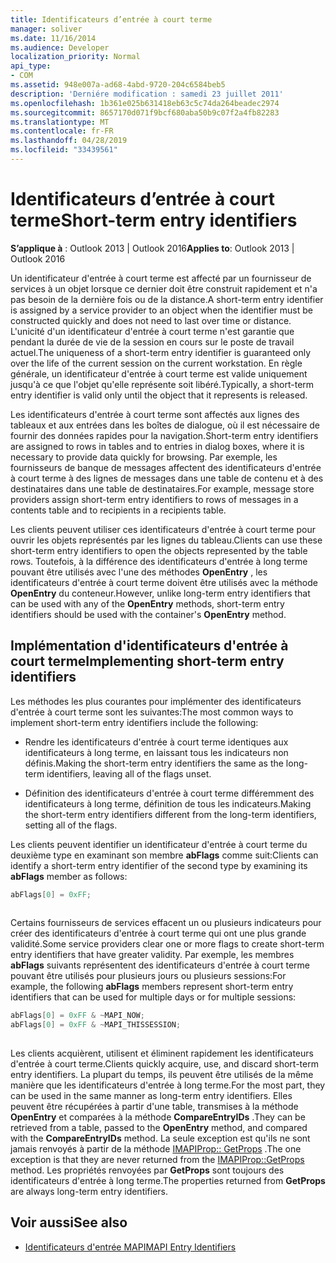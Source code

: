 ```yaml
---
title: Identificateurs d’entrée à court terme
manager: soliver
ms.date: 11/16/2014
ms.audience: Developer
localization_priority: Normal
api_type:
- COM
ms.assetid: 948e007a-ad68-4abd-9720-204c6584beb5
description: 'Derniére modification : samedi 23 juillet 2011'
ms.openlocfilehash: 1b361e025b631418eb63c5c74da264beadec2974
ms.sourcegitcommit: 8657170d071f9bcf680aba50b9c07f2a4fb82283
ms.translationtype: MT
ms.contentlocale: fr-FR
ms.lasthandoff: 04/28/2019
ms.locfileid: "33439561"
---
```

# <a name="short-term-entry-identifiers"></a><span data-ttu-id="50684-103">Identificateurs d’entrée à court terme</span><span class="sxs-lookup"><span data-stu-id="50684-103">Short-term entry identifiers</span></span>

<span data-ttu-id="50684-104">**S’applique à** : Outlook 2013 | Outlook 2016</span><span class="sxs-lookup"><span data-stu-id="50684-104">**Applies to**: Outlook 2013 | Outlook 2016</span></span> 
  
<span data-ttu-id="50684-105">Un identificateur d'entrée à court terme est affecté par un fournisseur de services à un objet lorsque ce dernier doit être construit rapidement et n'a pas besoin de la dernière fois ou de la distance.</span><span class="sxs-lookup"><span data-stu-id="50684-105">A short-term entry identifier is assigned by a service provider to an object when the identifier must be constructed quickly and does not need to last over time or distance.</span></span> <span data-ttu-id="50684-106">L'unicité d'un identificateur d'entrée à court terme n'est garantie que pendant la durée de vie de la session en cours sur le poste de travail actuel.</span><span class="sxs-lookup"><span data-stu-id="50684-106">The uniqueness of a short-term entry identifier is guaranteed only over the life of the current session on the current workstation.</span></span> <span data-ttu-id="50684-107">En règle générale, un identificateur d'entrée à court terme est valide uniquement jusqu'à ce que l'objet qu'elle représente soit libéré.</span><span class="sxs-lookup"><span data-stu-id="50684-107">Typically, a short-term entry identifier is valid only until the object that it represents is released.</span></span> 
  
<span data-ttu-id="50684-108">Les identificateurs d'entrée à court terme sont affectés aux lignes des tableaux et aux entrées dans les boîtes de dialogue, où il est nécessaire de fournir des données rapides pour la navigation.</span><span class="sxs-lookup"><span data-stu-id="50684-108">Short-term entry identifiers are assigned to rows in tables and to entries in dialog boxes, where it is necessary to provide data quickly for browsing.</span></span> <span data-ttu-id="50684-109">Par exemple, les fournisseurs de banque de messages affectent des identificateurs d'entrée à court terme à des lignes de messages dans une table de contenu et à des destinataires dans une table de destinataires.</span><span class="sxs-lookup"><span data-stu-id="50684-109">For example, message store providers assign short-term entry identifiers to rows of messages in a contents table and to recipients in a recipients table.</span></span> 

<span data-ttu-id="50684-110">Les clients peuvent utiliser ces identificateurs d'entrée à court terme pour ouvrir les objets représentés par les lignes du tableau.</span><span class="sxs-lookup"><span data-stu-id="50684-110">Clients can use these short-term entry identifiers to open the objects represented by the table rows.</span></span> <span data-ttu-id="50684-111">Toutefois, à la différence des identificateurs d'entrée à long terme pouvant être utilisés avec l'une des méthodes **OpenEntry** , les identificateurs d'entrée à court terme doivent être utilisés avec la méthode **OpenEntry** du conteneur.</span><span class="sxs-lookup"><span data-stu-id="50684-111">However, unlike long-term entry identifiers that can be used with any of the **OpenEntry** methods, short-term entry identifiers should be used with the container's **OpenEntry** method.</span></span> 
  
## <a name="implementing-short-term-entry-identifiers"></a><span data-ttu-id="50684-112">Implémentation d'identificateurs d'entrée à court terme</span><span class="sxs-lookup"><span data-stu-id="50684-112">Implementing short-term entry identifiers</span></span>

<span data-ttu-id="50684-113">Les méthodes les plus courantes pour implémenter des identificateurs d'entrée à court terme sont les suivantes:</span><span class="sxs-lookup"><span data-stu-id="50684-113">The most common ways to implement short-term entry identifiers include the following:</span></span>
  
- <span data-ttu-id="50684-114">Rendre les identificateurs d'entrée à court terme identiques aux identificateurs à long terme, en laissant tous les indicateurs non définis.</span><span class="sxs-lookup"><span data-stu-id="50684-114">Making the short-term entry identifiers the same as the long-term identifiers, leaving all of the flags unset.</span></span> 
    
- <span data-ttu-id="50684-115">Définition des identificateurs d'entrée à court terme différemment des identificateurs à long terme, définition de tous les indicateurs.</span><span class="sxs-lookup"><span data-stu-id="50684-115">Making the short-term entry identifiers different from the long-term identifiers, setting all of the flags.</span></span> 
    
<span data-ttu-id="50684-116">Les clients peuvent identifier un identificateur d'entrée à court terme du deuxième type en examinant son membre **abFlags** comme suit:</span><span class="sxs-lookup"><span data-stu-id="50684-116">Clients can identify a short-term entry identifier of the second type by examining its **abFlags** member as follows:</span></span> 
  
```cpp
abFlags[0] = 0xFF;
 
```

<span data-ttu-id="50684-117">Certains fournisseurs de services effacent un ou plusieurs indicateurs pour créer des identificateurs d'entrée à court terme qui ont une plus grande validité.</span><span class="sxs-lookup"><span data-stu-id="50684-117">Some service providers clear one or more flags to create short-term entry identifiers that have greater validity.</span></span> <span data-ttu-id="50684-118">Par exemple, les membres **abFlags** suivants représentent des identificateurs d'entrée à court terme pouvant être utilisés pour plusieurs jours ou plusieurs sessions:</span><span class="sxs-lookup"><span data-stu-id="50684-118">For example, the following **abFlags** members represent short-term entry identifiers that can be used for multiple days or for multiple sessions:</span></span> 
  
```cpp
abFlags[0] = 0xFF & ~MAPI_NOW;
abFlags[0] = 0xFF & ~MAPI_THISSESSION;
 
```

<span data-ttu-id="50684-119">Les clients acquièrent, utilisent et éliminent rapidement les identificateurs d'entrée à court terme.</span><span class="sxs-lookup"><span data-stu-id="50684-119">Clients quickly acquire, use, and discard short-term entry identifiers.</span></span> <span data-ttu-id="50684-120">La plupart du temps, ils peuvent être utilisés de la même manière que les identificateurs d'entrée à long terme.</span><span class="sxs-lookup"><span data-stu-id="50684-120">For the most part, they can be used in the same manner as long-term entry identifiers.</span></span> <span data-ttu-id="50684-121">Elles peuvent être récupérées à partir d'une table, transmises à la méthode **OpenEntry** et comparées à la méthode **CompareEntryIDs** .</span><span class="sxs-lookup"><span data-stu-id="50684-121">They can be retrieved from a table, passed to the **OpenEntry** method, and compared with the **CompareEntryIDs** method.</span></span> <span data-ttu-id="50684-122">La seule exception est qu'ils ne sont jamais renvoyés à partir de la méthode [IMAPIProp:: GetProps](imapiprop-getprops.md) .</span><span class="sxs-lookup"><span data-stu-id="50684-122">The one exception is that they are never returned from the [IMAPIProp::GetProps](imapiprop-getprops.md) method.</span></span> <span data-ttu-id="50684-123">Les propriétés renvoyées par **GetProps** sont toujours des identificateurs d'entrée à long terme.</span><span class="sxs-lookup"><span data-stu-id="50684-123">The properties returned from **GetProps** are always long-term entry identifiers.</span></span> 
  
## <a name="see-also"></a><span data-ttu-id="50684-124">Voir aussi</span><span class="sxs-lookup"><span data-stu-id="50684-124">See also</span></span>

- [<span data-ttu-id="50684-125">Identificateurs d'entrée MAPI</span><span class="sxs-lookup"><span data-stu-id="50684-125">MAPI Entry Identifiers</span></span>](mapi-entry-identifiers.md)

